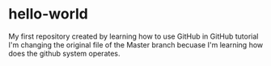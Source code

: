# hello-world
My first repository created by learning how to use GitHub in GitHub tutorial
I'm changing the original file of the Master branch becuase I'm learning how does the github system operates.
